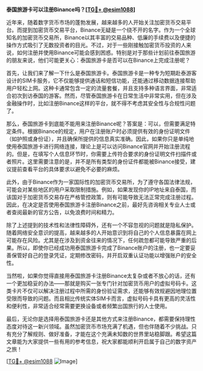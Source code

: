 **泰国旅游卡可以注册Binance吗？[[TG💪+ @esim1088](https://t.me/s/esim1088)]**

近年来，随着数字货币市场的蓬勃发展，越来越多的人开始关注加密货币交易平台。而提到加密货币交易平台，Binance无疑是一个绕不开的名字。作为一个全球知名的加密货币交易所，Binance以其丰富的交易品种、低廉的手续费以及便捷的操作方式吸引了无数投资者的目光。不过，对于一些刚接触加密货币投资的人来说，如何注册并使用Binance可能会感到困惑。特别是对于那些计划前往泰国旅游的朋友来说，他们可能更关心：泰国旅游卡是否可以在Binance上完成注册呢？

首先，让我们来了解一下什么是泰国旅游卡。泰国旅游卡是一种专为短期赴泰游客设计的SIM卡服务，它不仅能够提供通话和短信功能，还能通过移动数据连接帮助用户轻松上网。这种卡通常包含一定的流量套餐，并且支持多种语言界面，非常适合初次到访泰国的游客。然而，尽管泰国旅游卡在日常生活中非常实用，但在涉及金融操作时，比如注册Binance这样的平台，就不得不考虑其安全性与合规性问题了。

那么，泰国旅游卡到底能不能用来注册Binance呢？答案是：可以，但需要满足特定条件。根据Binance的规定，用户在注册账户时必须提供有效的身份证明文件（如护照或身份证），并且确保所提供的信息真实准确。因此，如果你只是单纯地使用泰国旅游卡进行网络连接，理论上是可以访问Binance官网并开始注册流程的。但是，在填写个人信息环节时，你需要上传符合要求的身份证明文件扫描件或者照片。这里需要注意的是，并不是所有类型的身份证件都能被Binance接受，建议提前查看平台的具体要求以避免不必要的麻烦。

此外，由于Binance作为一家国际性的加密货币交易所，为了遵守各国法律法规，可能会对某些地区的用户采取限制措施。例如，如果发现你的IP地址来自泰国，而该国对于加密货币交易存在严格管控政策，则有可能导致无法正常完成注册过程。因此，在决定是否使用泰国旅游卡注册Binance之前，最好先咨询相关专业人士或者查阅最新的官方公告，以免浪费时间和精力。

除了上述提到的技术性和法律性障碍外，还有一个不容忽视的问题就是隐私保护。随着网络安全意识的提高，越来越多的人开始意识到将自己的个人信息暴露在网上可能存在风险。尤其是在涉及到资金往来的情况下，任何疏忽都可能导致严重的后果。所以，即使你已经成功用泰国旅游卡完成了Binance账户的注册，也一定要妥善保管好自己的登录凭证，定期修改密码，并开启双重认证功能以增强账户的安全性。

当然啦，如果你觉得直接用泰国旅游卡注册Binance太复杂或者不放心的话，还有一个更加稳妥的办法——那就是购买一张专门针对加密货币用户的虚拟号码卡。这类卡片不仅可以解决注册过程中所需的身份验证需求，还能够有效规避因地理位置受限而导致的问题。而且相比传统实体SIM卡而言，虚拟号码卡具有更高的灵活性和便利性，非常适合经常需要更换设备或者频繁出国旅行的人士使用。

最后，无论你是选择用泰国旅游卡还是其他方式来注册Binance，都需要保持理性态度对待这一新兴领域。虽然加密货币市场充满了机遇，但也伴随着不少挑战。只有充分了解规则、做好准备，才能在这个充满未知数的世界里站稳脚跟。希望这篇文章能为大家提供一些有用的参考信息，祝大家都能顺利开启属于自己的数字资产之旅！

[[TG💪+ @esim1088](https://t.me/s/esim1088) ![Image](https://i.postimg.cc/4NQfJmqS/Snipaste-2025-05-13-00-14-12.png)]